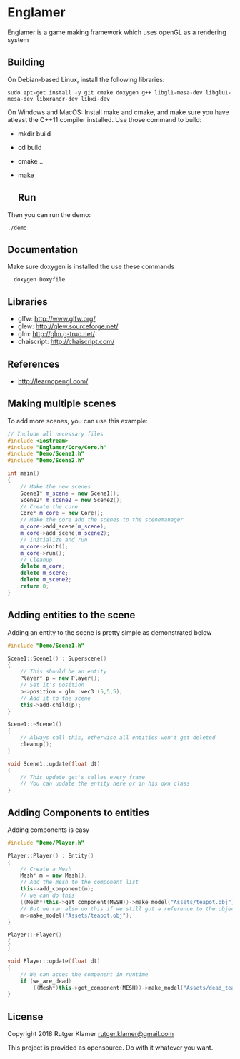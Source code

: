 Englamer
====

Englamer is a game making framework which uses openGL as a rendering system

Building
-----

On Debian-based Linux, install the following libraries:

	sudo apt-get install -y git cmake doxygen g++ libgl1-mesa-dev libglu1-mesa-dev libxrandr-dev libxi-dev

On Windows and MacOS:
	Install make and cmake, and make sure you have atleast the C++11 compiler installed.
Use those command to build:

- mkdir build
- cd build
- cmake ..
- make

  Run
  -----
Then you can run the demo:

	./demo


  Documentation
  -----
   Make sure doxygen is installed
   the use these commands

      doxygen Doxyfile

Libraries
---------

- glfw: <http://www.glfw.org/>
- glew: <http://glew.sourceforge.net/>
- glm: <http://glm.g-truc.net/>
- chaiscript: <http://chaiscript.com/>

References
-----

- <http://learnopengl.com/>

Making multiple scenes
-----
To add more scenes, you can use this example:

```cpp
// Include all necessary files
#include <iostream>
#include "Englamer/Core/Core.h"
#include "Demo/Scene1.h"
#include "Demo/Scene2.h"

int main()
{
	// Make the new scenes
	Scene1* m_scene = new Scene1();
	Scene2* m_scene2 = new Scene2();
	// Create the core
	Core* m_core = new Core();
	// Make the core add the scenes to the scenemanager
	m_core->add_scene(m_scene);
	m_core->add_scene(m_scene2);
	// Initialize and run
	m_core->init();
	m_core->run();
	// Cleanup
	delete m_core;
	delete m_scene;
	delete m_scene2;
	return 0;
}
```

Adding entities to the scene
-----
Adding an entity to the scene is pretty simple as demonstrated below

```cpp
#include "Demo/Scene1.h"

Scene1::Scene1() : Superscene()
{
	// This should be an entity
	Player* p = new Player();
	// Set it's position
	p->position = glm::vec3 (5,5,5);
	// Add it to the scene
	this->add-child(p);
}

Scene1::~Scene1()
{
	// Always call this, otherwise all entities won't get deleted
	cleanup();
}

void Scene1::update(float dt)
{
	// This update get's calles every frame
	// You can update the entity here or in his own class
}
```


Adding Components to entities
-----
Adding components is easy
```cpp
#include "Demo/Player.h"

Player::Player() : Entity()
{
	// Create a Mesh
	Mesh* m = new Mesh();
	// Add the mesh to the component list
	this->add_component(m);
	// we can do this
	((Mesh*)this->get_component(MESH))->make_model("Assets/teapot.obj");
	// But we can also do this if we still got a reference to the object
	m->make_model("Assets/teapot.obj");
}

Player::~Player()
{
}

void Player::update(float dt)
{
	// We can acces the component in runtime
	if (we_are_dead)
		((Mesh*)this->get_component(MESH))->make_model("Assets/dead_teapot.obj");
}
```

License
-------

Copyright 2018 Rutger Klamer <rutger.klamer@gmail.com>

This project is provided as opensource. Do with it whatever you want.
